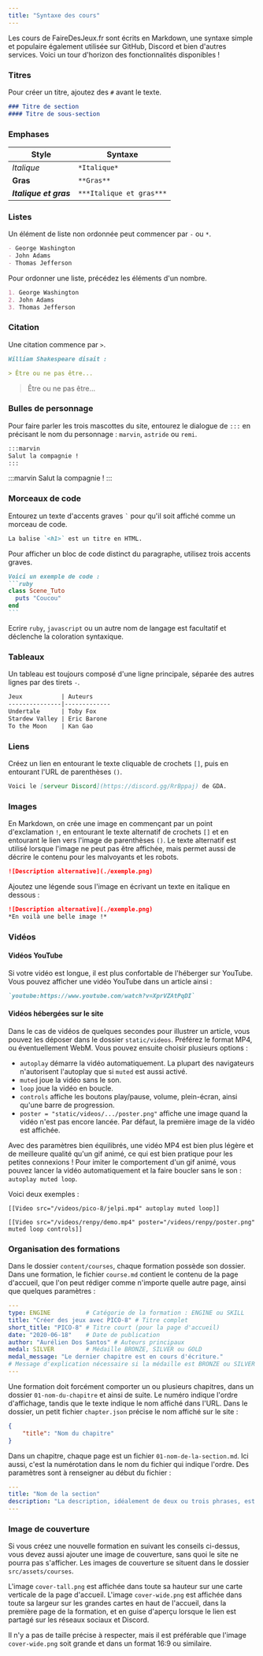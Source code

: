 ```yaml
---
title: "Syntaxe des cours"
---
```


Les cours de FaireDesJeux.fr sont écrits en Markdown, une syntaxe simple et populaire également utilisée sur GitHub, Discord et bien d'autres services. Voici un tour d'horizon des fonctionnalités disponibles !

### Titres

Pour créer un titre, ajoutez des `#` avant le texte.

```md
### Titre de section
#### Titre de sous-section
```

### Emphases

Style                  | Syntaxe
-----------------------|-------------------------
*Italique*             | `*Italique*`
**Gras**               | `**Gras**`
***Italique et gras*** | `***Italique et gras***`

### Listes

Un élément de liste non ordonnée peut commencer par `-` ou `*`.

```md
- George Washington
- John Adams
- Thomas Jefferson
```

Pour ordonner une liste, précédez les éléments d'un nombre.

```md
1. George Washington
2. John Adams
3. Thomas Jefferson
```

### Citation

Une citation commence par `>`.

```md
William Shakespeare disait :

> Être ou ne pas être...
```

> Être ou ne pas être...

### Bulles de personnage

Pour faire parler les trois mascottes du site, entourez le dialogue de `:::` en précisant le nom du personnage : `marvin`, `astride` ou `remi`.

```md
:::marvin
Salut la compagnie !
:::
```

:::marvin
Salut la compagnie !
:::

### Morceaux de code

Entourez un texte d'accents graves `` ` `` pour qu'il soit affiché comme un morceau de code.

```md
La balise `<h1>` est un titre en HTML.
```

Pour afficher un bloc de code distinct du paragraphe, utilisez trois accents graves.

````md
Voici un exemple de code :
```ruby
class Scene_Tuto
  puts "Coucou"
end
```
````

Ecrire `ruby`, `javascript` ou un autre nom de langage est facultatif et déclenche la coloration syntaxique.

### Tableaux

Un tableau est toujours composé d'une ligne principale, séparée des autres lignes par des tirets `-`.

```md
Jeux           | Auteurs
---------------|-------------
Undertale      | Toby Fox
Stardew Valley | Eric Barone
To the Moon    | Kan Gao
```

### Liens

Créez un lien en entourant le texte cliquable de crochets `[]`, puis en entourant l'URL de parenthèses `()`.

```md
Voici le [serveur Discord](https://discord.gg/RrBppaj) de GDA.
```

### Images

En Markdown, on crée une image en commençant par un point d'exclamation `!`, en entourant le texte alternatif de crochets `[]` et en entourant le lien vers l'image de parenthèses `()`. Le texte alternatif est utilisé lorsque l'image ne peut pas être affichée, mais permet aussi de décrire le contenu pour les malvoyants et les robots.

```md
![Description alternative](./exemple.png)
```

Ajoutez une légende sous l'image en écrivant un texte en italique en dessous :

```md
![Description alternative](./exemple.png)
*En voilà une belle image !*
```

### Vidéos

#### Vidéos YouTube

Si votre vidéo est longue, il est plus confortable de l'héberger sur YouTube. Vous pouvez afficher une vidéo YouTube dans un article ainsi :

```md
`youtube:https://www.youtube.com/watch?v=XprVZAtPqDI`
```

#### Vidéos hébergées sur le site

Dans le cas de vidéos de quelques secondes pour illustrer un article, vous pouvez les déposer dans le dossier `static/videos`. Préférez le format MP4, ou éventuellement WebM. Vous pouvez ensuite choisir plusieurs options :

- `autoplay` démarre la vidéo automatiquement. La plupart des navigateurs n'autorisent l'autoplay que si `muted` est aussi activé.
- `muted` joue la vidéo sans le son.
- `loop` joue la vidéo en boucle.
- `controls` affiche les boutons play/pause, volume, plein-écran, ainsi qu'une barre de progression.
- `poster = "static/videos/.../poster.png"` affiche une image quand la vidéo n'est pas encore lancée. Par défaut, la première image de la vidéo est affichée.

Avec des paramètres bien équilibrés, une vidéo MP4 est bien plus légère et de meilleure qualité qu'un gif animé, ce qui est bien pratique pour les petites connexions ! Pour imiter le comportement d'un gif animé, vous pouvez lancer la vidéo automatiquement et la faire boucler sans le son : `autoplay muted loop`.

Voici deux exemples :

```
[[Video src="/videos/pico-8/jelpi.mp4" autoplay muted loop]]
```

```
[[Video src="/videos/renpy/demo.mp4" poster="/videos/renpy/poster.png" muted loop controls]]
```

### Organisation des formations

Dans le dossier `content/courses`, chaque formation possède son dossier. Dans une formation, le fichier `course.md` contient le contenu de la page d'accueil, que l'on peut rédiger comme n'importe quelle autre page, ainsi que quelques paramètres :

```yaml
---
type: ENGINE          # Catégorie de la formation : ENGINE ou SKILL
title: "Créer des jeux avec PICO-8" # Titre complet
short_title: "PICO-8" # Titre court (pour la page d'accueil)
date: "2020-06-18"    # Date de publication
author: "Aurélien Dos Santos" # Auteurs principaux
medal: SILVER         # Médaille BRONZE, SILVER ou GOLD
medal_message: "Le dernier chapitre est en cours d'écriture."
# Message d'explication nécessaire si la médaille est BRONZE ou SILVER
---
```

Une formation doit forcément comporter un ou plusieurs chapitres, dans un dossier `01-nom-du-chapitre` et ainsi de suite. Le numéro indique l'ordre d'affichage, tandis que le texte indique le nom affiché dans l'URL. Dans le dossier, un petit fichier `chapter.json` précise le nom affiché sur le site :

```json
{
    "title": "Nom du chapitre"
}
```

Dans un chapitre, chaque page est un fichier `01-nom-de-la-section.md`. Ici aussi, c'est la numérotation dans le nom du fichier qui indique l'ordre. Des paramètres sont à renseigner au début du fichier :

```yaml
---
title: "Nom de la section"
description: "La description, idéalement de deux ou trois phrases, est affichée lors du partage sur les réseaux sociaux, Discord, etc."
---
```

### Image de couverture

Si vous créez une nouvelle formation en suivant les conseils ci-dessus, vous devez aussi ajouter une image de couverture, sans quoi le site ne pourra pas s'afficher. Les images de couverture se situent dans le dossier `src/assets/courses`.

L'image `cover-tall.png` est affichée dans toute sa hauteur sur une carte verticale de la page d'accueil. L'image `cover-wide.png` est affichée dans toute sa largeur sur les grandes cartes en haut de l'accueil, dans la première page de la formation, et en guise d'aperçu lorsque le lien est partagé sur les réseaux sociaux et Discord.

Il n'y a pas de taille précise à respecter, mais il est préférable que l'image `cover-wide.png` soit grande et dans un format 16:9 ou similaire.
